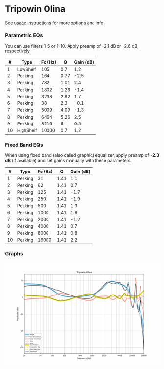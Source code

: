 # Tripowin Olina
See [usage instructions](https://github.com/jaakkopasanen/AutoEq#usage) for more options and info.

### Parametric EQs
You can use filters 1-5 or 1-10. Apply preamp of -2.1 dB or -2.6 dB, respectively.

|   # | Type      |   Fc (Hz) |    Q |   Gain (dB) |
|-----|-----------|-----------|------|-------------|
|   1 | LowShelf  |       105 | 0.7  |         1.2 |
|   2 | Peaking   |       164 | 0.77 |        -2.5 |
|   3 | Peaking   |       782 | 1.01 |         2.4 |
|   4 | Peaking   |      1802 | 1.26 |        -1.4 |
|   5 | Peaking   |      3238 | 2.92 |         1.7 |
|   6 | Peaking   |        38 | 2.3  |        -0.1 |
|   7 | Peaking   |      5009 | 4.09 |        -1.3 |
|   8 | Peaking   |      6464 | 5.26 |         2.5 |
|   9 | Peaking   |      8216 | 6    |         0.5 |
|  10 | HighShelf |     10000 | 0.7  |         1.2 |

### Fixed Band EQs
When using fixed band (also called graphic) equalizer, apply preamp of **-2.3 dB** (if available) and set gains manually with these parameters.

|   # | Type    |   Fc (Hz) |    Q |   Gain (dB) |
|-----|---------|-----------|------|-------------|
|   1 | Peaking |        31 | 1.41 |         1.1 |
|   2 | Peaking |        62 | 1.41 |         0.7 |
|   3 | Peaking |       125 | 1.41 |        -1.7 |
|   4 | Peaking |       250 | 1.41 |        -1.9 |
|   5 | Peaking |       500 | 1.41 |         1.3 |
|   6 | Peaking |      1000 | 1.41 |         1.6 |
|   7 | Peaking |      2000 | 1.41 |        -1.2 |
|   8 | Peaking |      4000 | 1.41 |         0.7 |
|   9 | Peaking |      8000 | 1.41 |         0.8 |
|  10 | Peaking |     16000 | 1.41 |         2.2 |

### Graphs
![](./Tripowin%20Olina.png)
